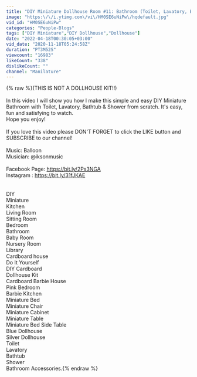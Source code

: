 ```yaml
---
title: "DIY Miniature Dollhouse Room #11: Bathroom (Toilet, Lavatory, Bathtub, shower) | Manilature."
image: "https:\/\/i.ytimg.com\/vi\/HM0SE6uNiPw\/hqdefault.jpg"
vid_id: "HM0SE6uNiPw"
categories: "People-Blogs"
tags: ["DIY Miniature","DIY Dollhouse","Dollhouse"]
date: "2022-04-18T00:30:05+03:00"
vid_date: "2020-11-18T05:24:58Z"
duration: "PT3M52S"
viewcount: "16983"
likeCount: "338"
dislikeCount: ""
channel: "Manilature"
---
```

{% raw %}(THIS IS NOT A DOLLHOUSE KIT!!)<br /><br />In this video I will show you how I make this simple and easy DIY Miniature Bathroom with Toilet, Lavatory, Bathtub &amp; Shower from scratch.  It's easy, fun and satisfying to watch.<br />Hope you enjoy!<br /><br />If you love this video please DON'T FORGET to click the LIKE button and SUBSCRIBE to our channel!<br /><br />Music: Balloon<br />Musician: @iksonmusic<br /><br />Facebook Page: <a rel="nofollow" target="blank" href="https://bit.ly/2Ps3NGA">https://bit.ly/2Ps3NGA</a><br />Instagram : <a rel="nofollow" target="blank" href="https://bit.ly/31fJKAE">https://bit.ly/31fJKAE</a><br /><br /><br />DIY<br />Miniature<br />Kitchen<br />Living Room<br />Sitting Room<br />Bedroom<br />Bathroom<br />Baby Room<br />Nursery Room<br />Library<br />Cardboard house<br />Do It Yourself<br />DIY Cardboard<br />Dollhouse Kit<br />Cardboard Barbie House<br />Pink Bedroom<br />Barbie Kitchen<br />Miniature Bed<br />Miniature Chair<br />Miniature Cabinet<br />Miniature Table<br />Miniature Bed Side Table<br />Blue Dollhouse<br />Silver Dollhouse<br />Toilet <br />Lavatory<br />Bathtub<br />Shower<br />Bathroom Accessories.{% endraw %}

